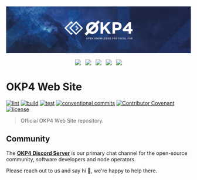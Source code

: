 [![okp4 github banner](./etc/okp4-banner.webp)](https://okp4.network)

<p align="center">
  <a href="https://discord.gg/okp4"><img src="https://img.shields.io/badge/Discord-7289DA?style=for-the-badge&logo=discord&logoColor=white" /></a> &nbsp;
  <a href="https://www.linkedin.com/company/okp4-open-knowledge-protocol-for"><img src="https://img.shields.io/badge/LinkedIn-0077B5?style=for-the-badge&logo=linkedin&logoColor=white" /></a> &nbsp;
  <a href="https://twitter.com/OKP4_Protocol"><img src="https://img.shields.io/badge/Twitter-1DA1F2?style=for-the-badge&logo=twitter&logoColor=white" /></a> &nbsp;
  <a href="https://medium.com/okp4"><img src="https://img.shields.io/badge/Medium-12100E?style=for-the-badge&logo=medium&logoColor=white" /></a> &nbsp;
  <a href="https://www.youtube.com/channel/UCiOfcTaUyv2Szv4OQIepIvg"><img src="https://img.shields.io/badge/YouTube-FF0000?style=for-the-badge&logo=youtube&logoColor=white" /></a>
</p>

# OKP4 Web Site

[![lint](https://img.shields.io/github/workflow/status/okp4/okp4-web/Lint?label=lint&style=for-the-badge&logo=github)](https://github.com/okp4/okp4-web/actions/workflows/lint.yml)
[![build](https://img.shields.io/github/workflow/status/okp4/okp4-web/Build?label=build&style=for-the-badge&logo=github)](https://github.com/okp4/okp4-web/actions/workflows/build.yml)
[![test](https://img.shields.io/github/workflow/status/okp4/okp4-web/Test?label=test&style=for-the-badge&logo=github)](https://github.com/okp4/okp4-web/actions/workflows/test.yml)
[![conventional commits](https://img.shields.io/badge/Conventional%20Commits-1.0.0-yellow.svg?style=for-the-badge&logo=conventionalcommits)](https://conventionalcommits.org)
[![Contributor Covenant](https://img.shields.io/badge/Contributor%20Covenant-2.1-4baaaa.svg?style=for-the-badge)](https://github.com/okp4/.github/blob/main/CODE_OF_CONDUCT.md)
[![license](https://img.shields.io/github/license/okp4/okp4-web.svg?label=License&style=for-the-badge)](https://opensource.org/licenses/Apache-2.0)

> Official OKP4 Web Site repository.

## Community

The [**OKP4 Discord Server**](https://discord.gg/okp4) is our primary chat channel for the open-source community,
software developers and node operators.

Please reach out to us and say hi 👋, we're happy to help there.
